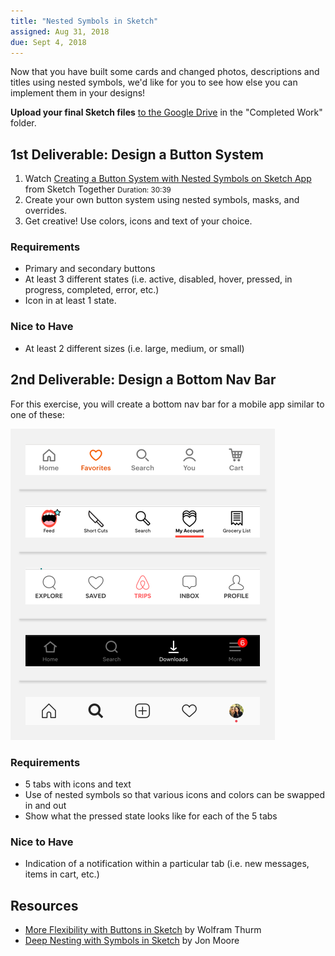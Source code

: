 ```yaml
---
title: "Nested Symbols in Sketch"
assigned: Aug 31, 2018
due: Sept 4, 2018
---
```


Now that you have built some cards and changed photos, descriptions and titles using nested symbols, we'd like for you to see how else you can implement them in your designs! 

**Upload your final Sketch files** [to the Google Drive](https://drive.google.com/drive/u/1/folders/1OJWSXlXKHCHchXesu9GJhFflCIS-RvV0) in the "Completed Work" folder.


1st Deliverable: Design a Button System
-------------------------------------------------

1. Watch [Creating a Button System with Nested Symbols on Sketch App](https://www.youtube.com/watch?v=_bjqVF7Fvg4) from Sketch Together <small>Duration: 30:39</small>
2. Create your own button system using nested symbols, masks, and overrides. 
3. Get creative! Use colors, icons and text of your choice. 

### Requirements

- Primary and secondary buttons
- At least 3 different states (i.e. active, disabled, hover, pressed, in progress, completed, error, etc.)
- Icon in at least 1 state.

### Nice to Have

- At least 2 different sizes (i.e. large, medium, or small)


2nd Deliverable: Design a Bottom Nav Bar
-------------------------------------------------

For this exercise, you will create a bottom nav bar for a mobile app similar to one of these:

<img src="/assets/images/bottom-nav-bar-small-grey.png" alt="Sample bottom nav bars on mobile apps" />

### Requirements

- 5 tabs with icons and text
- Use of nested symbols so that various icons and colors can be swapped in and out
- Show what the pressed state looks like for each of the 5 tabs

### Nice to Have

- Indication of a notification within a particular tab (i.e. new messages, items in cart, etc.)


Resources
---------

- [More Flexibility with Buttons in Sketch](https://medium.com/sketch-app-sources/more-flexibility-with-buttons-in-sketch-cc496b125017) by Wolfram Thurm
- [Deep Nesting with Symbols in Sketch](https://medium.com/ux-power-tools/this-is-without-a-doubt-the-coolest-sketch-technique-youll-see-all-day-ddefa65ea959) by Jon Moore

